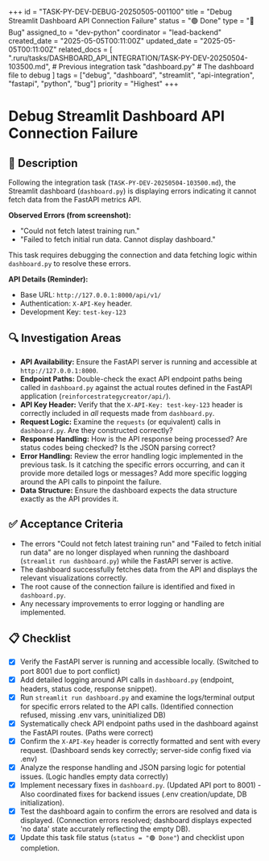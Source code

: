 +++
id = "TASK-PY-DEV-DEBUG-20250505-001100"
title = "Debug Streamlit Dashboard API Connection Failure"
status = "🟢 Done"
type = "🐞 Bug"
assigned_to = "dev-python"
coordinator = "lead-backend"
created_date = "2025-05-05T00:11:00Z"
updated_date = "2025-05-05T00:11:00Z"
related_docs = [
    ".ruru/tasks/DASHBOARD_API_INTEGRATION/TASK-PY-DEV-20250504-103500.md", # Previous integration task
    "dashboard.py" # The dashboard file to debug
]
tags = ["debug", "dashboard", "streamlit", "api-integration", "fastapi", "python", "bug"]
priority = "Highest"
+++

# Debug Streamlit Dashboard API Connection Failure

## 📝 Description

Following the integration task (`TASK-PY-DEV-20250504-103500.md`), the Streamlit dashboard (`dashboard.py`) is displaying errors indicating it cannot fetch data from the FastAPI metrics API.

**Observed Errors (from screenshot):**
*   "Could not fetch latest training run."
*   "Failed to fetch initial run data. Cannot display dashboard."

This task requires debugging the connection and data fetching logic within `dashboard.py` to resolve these errors.

**API Details (Reminder):**
*   Base URL: `http://127.0.0.1:8000/api/v1/`
*   Authentication: `X-API-Key` header.
*   Development Key: `test-key-123`

## 🔍 Investigation Areas

*   **API Availability:** Ensure the FastAPI server is running and accessible at `http://127.0.0.1:8000`.
*   **Endpoint Paths:** Double-check the exact API endpoint paths being called in `dashboard.py` against the actual routes defined in the FastAPI application (`reinforcestrategycreator/api/`).
*   **API Key Header:** Verify that the `X-API-Key: test-key-123` header is correctly included in *all* requests made from `dashboard.py`.
*   **Request Logic:** Examine the `requests` (or equivalent) calls in `dashboard.py`. Are they constructed correctly?
*   **Response Handling:** How is the API response being processed? Are status codes being checked? Is the JSON parsing correct?
*   **Error Handling:** Review the error handling logic implemented in the previous task. Is it catching the specific errors occurring, and can it provide more detailed logs or messages? Add more specific logging around the API calls to pinpoint the failure.
*   **Data Structure:** Ensure the dashboard expects the data structure exactly as the API provides it.

## ✅ Acceptance Criteria

*   The errors "Could not fetch latest training run" and "Failed to fetch initial run data" are no longer displayed when running the dashboard (`streamlit run dashboard.py`) while the FastAPI server is active.
*   The dashboard successfully fetches data from the API and displays the relevant visualizations correctly.
*   The root cause of the connection failure is identified and fixed in `dashboard.py`.
*   Any necessary improvements to error logging or handling are implemented.

## 📋 Checklist

- [x] Verify the FastAPI server is running and accessible locally. (Switched to port 8001 due to port conflict)
- [x] Add detailed logging around API calls in `dashboard.py` (endpoint, headers, status code, response snippet).
- [x] Run `streamlit run dashboard.py` and examine the logs/terminal output for specific errors related to the API calls. (Identified connection refused, missing .env vars, uninitialized DB)
- [x] Systematically check API endpoint paths used in the dashboard against the FastAPI routes. (Paths were correct)
- [x] Confirm the `X-API-Key` header is correctly formatted and sent with every request. (Dashboard sends key correctly; server-side config fixed via .env)
- [x] Analyze the response handling and JSON parsing logic for potential issues. (Logic handles empty data correctly)
- [x] Implement necessary fixes in `dashboard.py`. (Updated API port to 8001) - Also coordinated fixes for backend issues (.env creation/update, DB initialization).
- [x] Test the dashboard again to confirm the errors are resolved and data is displayed. (Connection errors resolved; dashboard displays expected 'no data' state accurately reflecting the empty DB).
- [x] Update this task file status (`status = "🟢 Done"`) and checklist upon completion.